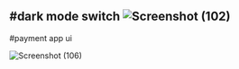 
#dark mode switch
![Screenshot (102)](https://user-images.githubusercontent.com/68062657/193569536-cdf616c7-9adc-41cf-8fa5-ee264d3b9233.png)
------------------------------
#payment app ui

![Screenshot (106)](https://user-images.githubusercontent.com/68062657/194926456-be105a45-8796-45f8-bf15-62952436d2df.png)
